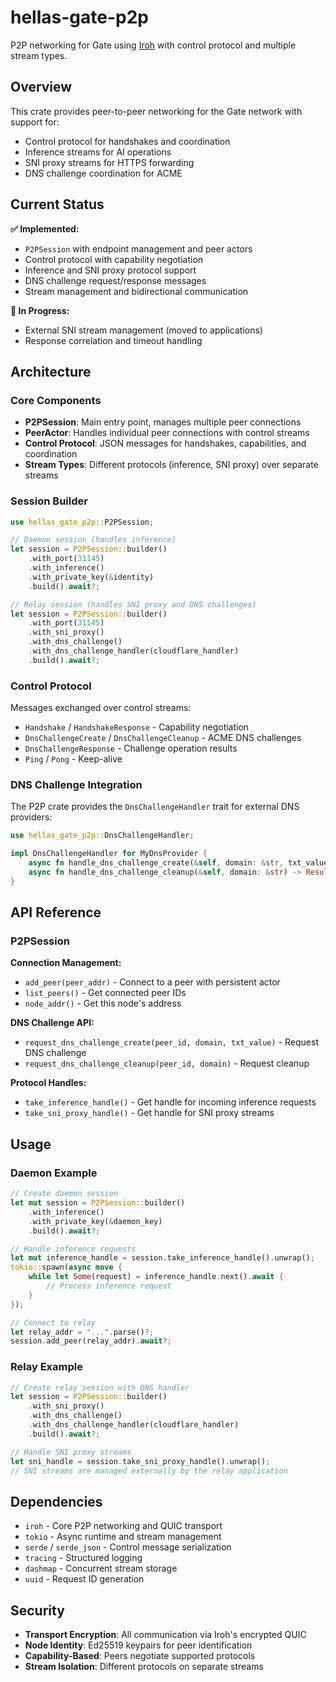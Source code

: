 # hellas-gate-p2p

P2P networking for Gate using [Iroh](https://iroh.computer/) with control protocol and multiple stream types.

## Overview

This crate provides peer-to-peer networking for the Gate network with support for:
- Control protocol for handshakes and coordination
- Inference streams for AI operations
- SNI proxy streams for HTTPS forwarding
- DNS challenge coordination for ACME

## Current Status

**✅ Implemented:**
- `P2PSession` with endpoint management and peer actors
- Control protocol with capability negotiation
- Inference and SNI proxy protocol support
- DNS challenge request/response messages
- Stream management and bidirectional communication

**🔄 In Progress:**
- External SNI stream management (moved to applications)
- Response correlation and timeout handling

## Architecture

### Core Components

- **P2PSession**: Main entry point, manages multiple peer connections
- **PeerActor**: Handles individual peer connections with control streams
- **Control Protocol**: JSON messages for handshakes, capabilities, and coordination
- **Stream Types**: Different protocols (inference, SNI proxy) over separate streams

### Session Builder

```rust
use hellas_gate_p2p::P2PSession;

// Daemon session (handles inference)
let session = P2PSession::builder()
    .with_port(31145)
    .with_inference()
    .with_private_key(&identity)
    .build().await?;

// Relay session (handles SNI proxy and DNS challenges)
let session = P2PSession::builder()
    .with_port(31145)
    .with_sni_proxy()
    .with_dns_challenge()
    .with_dns_challenge_handler(cloudflare_handler)
    .build().await?;
```

### Control Protocol

Messages exchanged over control streams:
- `Handshake` / `HandshakeResponse` - Capability negotiation
- `DnsChallengeCreate` / `DnsChallengeCleanup` - ACME DNS challenges
- `DnsChallengeResponse` - Challenge operation results
- `Ping` / `Pong` - Keep-alive

### DNS Challenge Integration

The P2P crate provides the `DnsChallengeHandler` trait for external DNS providers:

```rust
use hellas_gate_p2p::DnsChallengeHandler;

impl DnsChallengeHandler for MyDnsProvider {
    async fn handle_dns_challenge_create(&self, domain: &str, txt_value: &str) -> Result<String, String>;
    async fn handle_dns_challenge_cleanup(&self, domain: &str) -> Result<(), String>;
}
```

## API Reference

### P2PSession

**Connection Management:**
- `add_peer(peer_addr)` - Connect to a peer with persistent actor
- `list_peers()` - Get connected peer IDs
- `node_addr()` - Get this node's address

**DNS Challenge API:**
- `request_dns_challenge_create(peer_id, domain, txt_value)` - Request DNS challenge
- `request_dns_challenge_cleanup(peer_id, domain)` - Request cleanup

**Protocol Handles:**
- `take_inference_handle()` - Get handle for incoming inference requests
- `take_sni_proxy_handle()` - Get handle for SNI proxy streams

## Usage

### Daemon Example

```rust
// Create daemon session
let mut session = P2PSession::builder()
    .with_inference()
    .with_private_key(&daemon_key)
    .build().await?;

// Handle inference requests
let mut inference_handle = session.take_inference_handle().unwrap();
tokio::spawn(async move {
    while let Some(request) = inference_handle.next().await {
        // Process inference request
    }
});

// Connect to relay
let relay_addr = "...".parse()?;
session.add_peer(relay_addr).await?;
```

### Relay Example

```rust
// Create relay session with DNS handler
let session = P2PSession::builder()
    .with_sni_proxy()
    .with_dns_challenge()
    .with_dns_challenge_handler(cloudflare_handler)
    .build().await?;

// Handle SNI proxy streams
let sni_handle = session.take_sni_proxy_handle().unwrap();
// SNI streams are managed externally by the relay application
```

## Dependencies

- `iroh` - Core P2P networking and QUIC transport
- `tokio` - Async runtime and stream management
- `serde` / `serde_json` - Control message serialization
- `tracing` - Structured logging
- `dashmap` - Concurrent stream storage
- `uuid` - Request ID generation

## Security

- **Transport Encryption**: All communication via Iroh's encrypted QUIC
- **Node Identity**: Ed25519 keypairs for peer identification
- **Capability-Based**: Peers negotiate supported protocols
- **Stream Isolation**: Different protocols on separate streams
